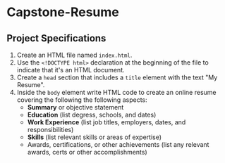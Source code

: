 # Capstone-Resume

## Project Specifications
1. Create an HTML file named `index.html`.
2. Use the `<!DOCTYPE html>` declaration at the beginning of the file to indicate that it's an HTML
   document.
3. Create a `head` section that includes a `title` element with the text "My Resume".
4. Inside the `body` element write HTML code to create an online resume covering the following the
   following aspects:
   - **Summary** or objective statement
   - **Education** (list degress, schools, and dates)
   - **Work Experience** (list job titles, employers, dates, and responsibilities)
   - **Skills** (list relevant skills or areas of expertise)
   - Awards, certifications, or other achievements (list any relevant awards, certs or other
     accomplishments)
